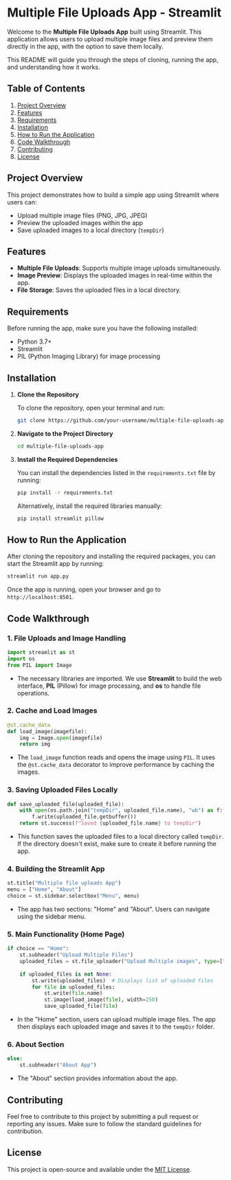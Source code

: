 
# Multiple File Uploads App - Streamlit

Welcome to the **Multiple File Uploads App** built using Streamlit. This application allows users to upload multiple image files and preview them directly in the app, with the option to save them locally. 

This README will guide you through the steps of cloning, running the app, and understanding how it works.

## Table of Contents
1. [Project Overview](#project-overview)
2. [Features](#features)
3. [Requirements](#requirements)
4. [Installation](#installation)
5. [How to Run the Application](#how-to-run-the-application)
6. [Code Walkthrough](#code-walkthrough)
7. [Contributing](#contributing)
8. [License](#license)

## Project Overview

This project demonstrates how to build a simple app using Streamlit where users can:
- Upload multiple image files (PNG, JPG, JPEG)
- Preview the uploaded images within the app
- Save uploaded images to a local directory (`tempDir`)

## Features

- **Multiple File Uploads**: Supports multiple image uploads simultaneously.
- **Image Preview**: Displays the uploaded images in real-time within the app.
- **File Storage**: Saves the uploaded files in a local directory.

## Requirements

Before running the app, make sure you have the following installed:
- Python 3.7+
- Streamlit
- PIL (Python Imaging Library) for image processing

## Installation

1. **Clone the Repository**

   To clone the repository, open your terminal and run:

   ```bash
   git clone https://github.com/your-username/multiple-file-uploads-app.git
   ```

2. **Navigate to the Project Directory**

   ```bash
   cd multiple-file-uploads-app
   ```

3. **Install the Required Dependencies**

   You can install the dependencies listed in the `requirements.txt` file by running:

   ```bash
   pip install -r requirements.txt
   ```

   Alternatively, install the required libraries manually:

   ```bash
   pip install streamlit pillow
   ```

## How to Run the Application

After cloning the repository and installing the required packages, you can start the Streamlit app by running:

```bash
streamlit run app.py
```

Once the app is running, open your browser and go to `http://localhost:8501`.

## Code Walkthrough

### 1. **File Uploads and Image Handling**

```python
import streamlit as st
import os
from PIL import Image
```
- The necessary libraries are imported. We use **Streamlit** to build the web interface, **PIL** (Pillow) for image processing, and **os** to handle file operations.

### 2. **Cache and Load Images**

```python
@st.cache_data
def load_image(imagefile):
    img = Image.open(imagefile)
    return img
```
- The `load_image` function reads and opens the image using `PIL`. It uses the `@st.cache_data` decorator to improve performance by caching the images.

### 3. **Saving Uploaded Files Locally**

```python
def save_uploaded_file(uploaded_file):
    with open(os.path.join("tempDir", uploaded_file.name), "wb") as f:
        f.write(uploaded_file.getbuffer())
    return st.success(f"Saved {uploaded_file.name} to tempDir")
```
- This function saves the uploaded files to a local directory called `tempDir`. If the directory doesn't exist, make sure to create it before running the app.

### 4. **Building the Streamlit App**

```python
st.title("Multiple file uploads App")
menu = ["Home", "About"]
choice = st.sidebar.selectbox("Menu", menu)
```
- The app has two sections: "Home" and "About". Users can navigate using the sidebar menu.

### 5. **Main Functionality (Home Page)**

```python
if choice == "Home":
    st.subheader("Upload Multiple Files")
    uploaded_files = st.file_uploader("Upload Multiple images", type=["png", "jpg", "jpeg"], accept_multiple_files=True)
    
    if uploaded_files is not None:
        st.write(uploaded_files)  # Displays list of uploaded files
        for file in uploaded_files:
            st.write(file.name)
            st.image(load_image(file), width=250)
            save_uploaded_file(file)
```
- In the "Home" section, users can upload multiple image files. The app then displays each uploaded image and saves it to the `tempDir` folder.

### 6. **About Section**

```python
else:
    st.subheader("About App")
```
- The "About" section provides information about the app.

## Contributing

Feel free to contribute to this project by submitting a pull request or reporting any issues. Make sure to follow the standard guidelines for contribution.

## License

This project is open-source and available under the [MIT License](LICENSE).
